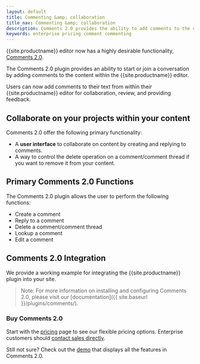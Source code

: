 ```yaml
---
layout: default
title: Commenting &amp; collaboration
title_nav: Commenting &amp; collaboration
description: Comments 2.0 provides the ability to add comments to the content and collaborate with other users for content editing.
keywords: enterprise pricing comment commenting
---
```


{{site.productname}} editor now has a highly desirable functionality, [Comments 2.0]({{site.baseurl}}/demo/comments-2/).

The Comments 2.0 plugin provides an ability to start or join a conversation by adding comments to the content within the {{site.productname}} editor.

Users can now add comments to their text from within their {{site.productname}} editor for collaboration, review, and providing feedback.


## Collaborate on your projects within your content

Comments 2.0 offer the following primary functionality:

* A **user interface** to collaborate on content by creating and replying to comments.
* A way to control the delete operation on a comment/comment thread if you want to remove it from your content.

## Primary Comments 2.0 Functions

The Comments 2.0 plugin allows the user to perform the following functions:

* Create a comment
* Reply to a comment
* Delete a comment/comment thread
* Lookup a comment
* Edit a comment

## Comments 2.0 Integration

We provide a working example for integrating the {{site.productname}} plugin into your site.

> Note: For more information on installing and configuring Comments 2.0, please visit our [documentation]({{ site.baseurl }}/plugins/comments/).

### Buy Comments 2.0

Start with the [pricing]({{site.pricingpage}}) page to see our flexible pricing options. Enterprise customers should [contact sales directly]({{site.contactpage}}).

Still not sure? Check out the [demo]({{site.baseurl}}/demo/comments-2/) that displays all the features in Comments 2.0.